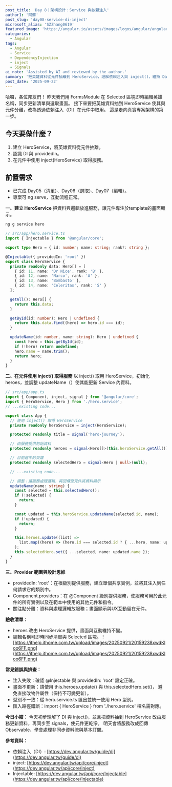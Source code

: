 ```yaml
---
post_title: 'Day 8｜架構設計：Service 與依賴注入'
author1: '阿蘇'
post_slug: 'day08-service-di-inject'
microsoft_alias: 'SZZhang0619'
featured_image: 'https://angular.io/assets/images/logos/angular/angular.svg'
categories:
  - Angular
tags:
  - Angular
  - Service
  - DependencyInjection
  - inject
  - Signals
ai_note: 'Assisted by AI and reviewed by the author.'
summary: '把英雄資料從元件抽離到 HeroService，理解依賴注入與 inject()，維持 Day05-07 功能不變並為 Day09 的 Observable 鋪路。'
post_date: '2025-09-22'
---
```


哈囉，各位邦友們！
昨天我們用 FormsModule 在 Selected 區塊即時編輯英雄名稱，同步更新清單與選取畫面。
接下來要把英雄資料抽到 HeroService 使其與元件分離，改為透過依賴注入（DI）在元件中取用。
這是走向真實專案架構的第一步。

## 今天要做什麼？
1. 建立 HeroService，將英雄資料從元件抽離。
2. 認識 DI 與 providedIn。
3. 在元件中使用 inject(HeroService) 取得服務。

## 前置需求
- 已完成 Day05（清單）、Day06（選取）、Day07（編輯）。
- 專案可 ng serve，互動流程正常。

**一、建立 HeroService**
把資料與邏輯放進服務，讓元件專注於template的畫面顯示。

```sh
ng g service hero
```

```typescript
// src/app/hero.service.ts
import { Injectable } from '@angular/core';

export type Hero = { id: number; name: string; rank?: string };

@Injectable({ providedIn: 'root' })
export class HeroService {
  private readonly data: Hero[] = [
    { id: 11, name: 'Dr Nice', rank: 'B' },
    { id: 12, name: 'Narco', rank: 'A' },
    { id: 13, name: 'Bombasto' },
    { id: 14, name: 'Celeritas', rank: 'S' }
  ];

  getAll(): Hero[] {
    return this.data;
  }

  getById(id: number): Hero | undefined {
    return this.data.find((hero) => hero.id === id);
  }

  updateName(id: number, name: string): Hero | undefined {
    const hero = this.getById(id);
    if (!hero) return undefined;
    hero.name = name.trim();
    return hero;
  }
}
```

**二、在元件使用 inject() 取得服務**
以 inject() 取用 HeroService，初始化 heroes，並調整 updateName（）使其能更新 Service 內資料。

```typescript
// src/app/app.ts
import { Component, inject, signal } from '@angular/core';
import { HeroService, Hero } from './hero.service';
// ...existing code...

export class App {
  // 使用 inject() 取得 HeroService
  private readonly heroService = inject(HeroService);

  protected readonly title = signal('hero-journey');

  // 由服務提供初始資料
  protected readonly heroes = signal<Hero[]>(this.heroService.getAll());

  // 目前選中的英雄
  protected readonly selectedHero = signal<Hero | null>(null);

  // ...existing code...

  // 調整：讓服務處理邏輯，再回傳至元件將資料顯示
  updateName(name: string) {
    const selected = this.selectedHero();
    if (!selected) {
      return;
    }

    const updated = this.heroService.updateName(selected.id, name);
    if (!updated) {
      return;
    }

    this.heroes.update((list) =>
      list.map((hero) => (hero.id === selected.id ? { ...hero, name: updated.name } : hero))
    );
    this.selectedHero.set({ ...selected, name: updated.name });
  }
}
```

**三、Provider 範圍與設計思維**
- providedIn: 'root'：在根級別提供服務，建立單個共享實例，並將其注入到任何請求它的類別中。
- Component.providers：在 @Component 級別提供服務，使服務可用於此元件的所有實例以及在範本中使用的其他元件和指令。
- 關注點分離：資料與處理邏輯放服務；畫面顯示與UX互動留在元件。

**驗收清單：**
- heroes 改由 HeroService 提供，畫面與互動維持不變。
- 編輯名稱可即時同步清單與 Selected 區塊。
![https://ithelp.ithome.com.tw/upload/images/20250921/20159238xwdKloo6FF.png](https://ithelp.ithome.com.tw/upload/images/20250921/20159238xwdKloo6FF.png)

**常見錯誤與排查：**
- 注入失敗：確認 @Injectable 與 providedIn: 'root' 設定正確。
- 畫面不更新：請使用 this.heroes.update() 與 this.selectedHero.set()，
  避免直接改物件屬性（保持不可變更新）。
- 型別不一致：從 hero.service.ts 匯出並統一使用 Hero 型別。
- 匯入路徑錯誤：import { HeroService } from './hero.service' 檔名需對應。

**今日小結：**
今天初步理解了 DI 與 inject()，並且把資料抽到 HeroService 改由服務更新資料，再同步至 signals，使元件更乾淨。
明天會將服務改成回傳 Observable，學會處理非同步資料流與基本訂閱。

**參考資料：**
- 依賴注入（DI）:
  [https://dev.angular.tw/guide/di](https://dev.angular.tw/guide/di)
- inject:
  [https://dev.angular.tw/api/core/inject](https://dev.angular.tw/api/core/inject)
- Injectable:
  [https://dev.angular.tw/api/core/Injectable](https://dev.angular.tw/api/core/Injectable)
